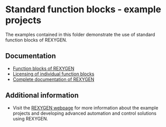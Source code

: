 Standard function blocks - example projects
===========================================

The examples contained in this folder demonstrate the use of standard 
function blocks of REXYGEN.

## Documentation ##

- [Function blocks of REXYGEN](https://www.rexygen.com/doc/PDF/ENGLISH/BRef_ENG.pdf)
- [Licensing of individual function blocks](https://www.rexygen.com/doc/ENGLISH/MANUALS/BRef/BRef_ENGap1.html)
- [Complete documentation of REXYGEN](http://www.rexygen.com/documentation-and-support)

## Additional information ##

- Visit the [REXYGEN webpage](http://www.rexygen.com) 
for more information about the example projects and developing advanced 
automation and control solutions using REXYGEN.